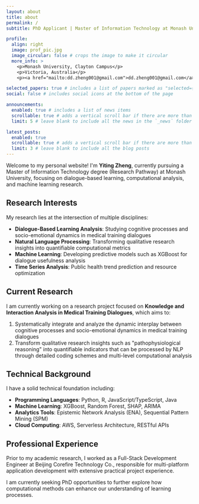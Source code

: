 ```yaml
---
layout: about
title: about
permalink: /
subtitle: PhD Applicant | Master of Information Technology at Monash University

profile:
  align: right
  image: prof_pic.jpg
  image_circular: false # crops the image to make it circular
  more_info: >
    <p>Monash University, Clayton Campus</p>
    <p>Victoria, Australia</p>
    <p><a href="mailto:dd.zheng001@gmail.com">dd.zheng001@gmail.com</a></p>

selected_papers: true # includes a list of papers marked as "selected={true}"
social: false # includes social icons at the bottom of the page

announcements:
  enabled: true # includes a list of news items
  scrollable: true # adds a vertical scroll bar if there are more than 3 news items
  limit: 5 # leave blank to include all the news in the `_news` folder

latest_posts:
  enabled: true
  scrollable: true # adds a vertical scroll bar if there are more than 3 new posts items
  limit: 3 # leave blank to include all the blog posts
---
```


Welcome to my personal website! I'm **Yiting Zheng**, currently pursuing a Master of Information Technology degree (Research Pathway) at Monash University, focusing on dialogue-based learning, computational analysis, and machine learning research.

## Research Interests

My research lies at the intersection of multiple disciplines:

- **Dialogue-Based Learning Analysis**: Studying cognitive processes and socio-emotional dynamics in medical training dialogues
- **Natural Language Processing**: Transforming qualitative research insights into quantifiable computational metrics
- **Machine Learning**: Developing predictive models such as XGBoost for dialogue usefulness analysis
- **Time Series Analysis**: Public health trend prediction and resource optimization

## Current Research

I am currently working on a research project focused on **Knowledge and Interaction Analysis in Medical Training Dialogues**, which aims to:

1. Systematically integrate and analyze the dynamic interplay between cognitive processes and socio-emotional dynamics in medical training dialogues
2. Transform qualitative research insights such as "pathophysiological reasoning" into quantifiable indicators that can be processed by NLP through detailed coding schemes and multi-level computational analysis

## Technical Background

I have a solid technical foundation including:
- **Programming Languages**: Python, R, JavaScript/TypeScript, Java
- **Machine Learning**: XGBoost, Random Forest, SHAP, ARIMA
- **Analytics Tools**: Epistemic Network Analysis (ENA), Sequential Pattern Mining (SPM)
- **Cloud Computing**: AWS, Serverless Architecture, RESTful APIs

## Professional Experience

Prior to my academic research, I worked as a Full-Stack Development Engineer at Beijing Corefire Technology Co., responsible for multi-platform application development with extensive practical project experience.

I am currently seeking PhD opportunities to further explore how computational methods can enhance our understanding of learning processes.
